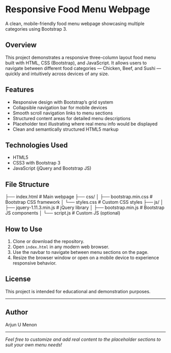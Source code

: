 # Responsive Food Menu Webpage

A clean, mobile-friendly food menu webpage showcasing multiple categories using Bootstrap 3.

## Overview

This project demonstrates a responsive three-column layout food menu built with HTML, CSS (Bootstrap), and JavaScript. It allows users to navigate between different food categories — Chicken, Beef, and Sushi — quickly and intuitively across devices of any size.

## Features

- Responsive design with Bootstrap’s grid system  
- Collapsible navigation bar for mobile devices  
- Smooth scroll navigation links to menu sections  
- Structured content areas for detailed menu descriptions  
- Placeholder text illustrating where real menu info would be displayed  
- Clean and semantically structured HTML5 markup  

## Technologies Used

- HTML5  
- CSS3 with Bootstrap 3  
- JavaScript (jQuery and Bootstrap JS)  

## File Structure

├── index.html # Main webpage
├── css/
│ ├── bootstrap.min.css # Bootstrap CSS framework
│ └── styles.css # Custom CSS styles
├── js/
│ ├── jquery-1.11.3.min.js # jQuery library
│ ├── bootstrap.min.js # Bootstrap JS components
│ └── script.js # Custom JS (optional)


## How to Use

1. Clone or download the repository.  
2. Open `index.html` in any modern web browser.  
3. Use the navbar to navigate between menu sections on the page.  
4. Resize the browser window or open on a mobile device to experience responsive behavior.

## License

This project is intended for educational and demonstration purposes.

---

## Author

Arjun U Menon

---

*Feel free to customize and add real content to the placeholder sections to suit your own menu needs!*


